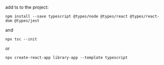 add ts to the project:

```npm install --save typescript @types/node @types/react @types/react-dom @types/jest```

and

```npx tsc --init```

or 

```npx create-react-app library-app --template typescript```

